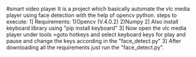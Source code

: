 #smart video player
It is a project which basically automate the vlc media player using face detection with the help of opencv python.
steps to execute:
1] Requirements:
     1)Opencv (V.4.0.2)
     2)Numpy
2] Also install keyboard library using "pip install keyboard"
3] Now open the vlc media player under tools >goto hotkeys and select keyboard keys for play and pause and change the keys according in the "face_detect.py" 
3] After downloading all the requirements just run the "face_detect.py".
     
